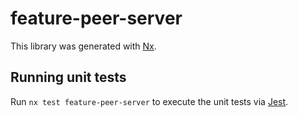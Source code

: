 # feature-peer-server

This library was generated with [Nx](https://nx.dev).

## Running unit tests

Run `nx test feature-peer-server` to execute the unit tests via [Jest](https://jestjs.io).
